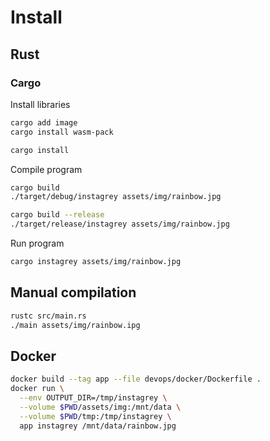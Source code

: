 # Install

## Rust

### Cargo

Install libraries

```bash
cargo add image
cargo install wasm-pack

cargo install
```

Compile program

```bash
cargo build
./target/debug/instagrey assets/img/rainbow.jpg

cargo build --release
./target/release/instagrey assets/img/rainbow.jpg
```

Run program

```bash
cargo instagrey assets/img/rainbow.jpg
```

## Manual compilation

```bash
rustc src/main.rs
./main assets/img/rainbow.ipg
```

## Docker

```bash
docker build --tag app --file devops/docker/Dockerfile .
docker run \
  --env OUTPUT_DIR=/tmp/instagrey \
  --volume $PWD/assets/img:/mnt/data \
  --volume $PWD/tmp:/tmp/instagrey \
  app instagrey /mnt/data/rainbow.jpg
```
